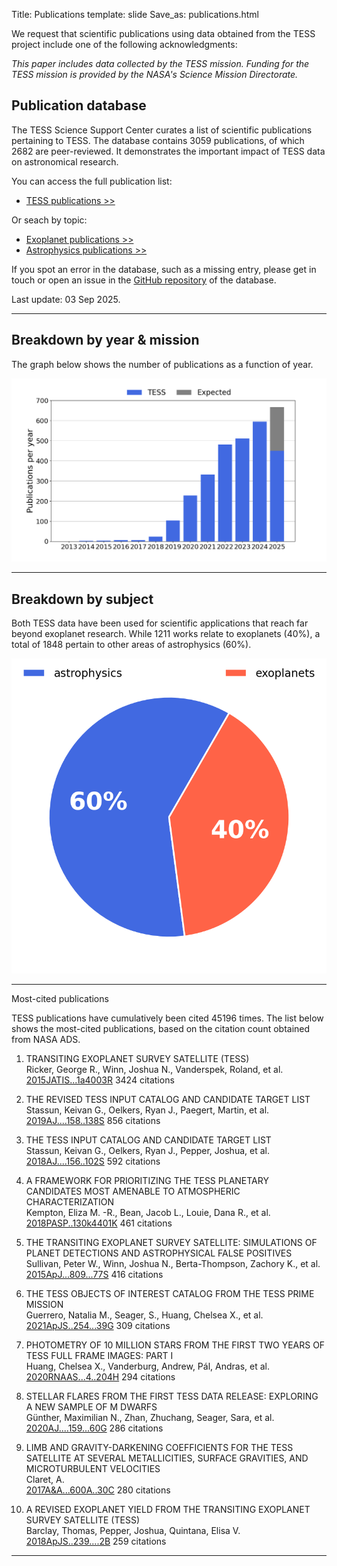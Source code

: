 Title: Publications
template: slide
Save_as: publications.html

We request that scientific publications using data obtained from the TESS project include one of the following acknowledgments:

*This paper includes data collected by the TESS mission. Funding for
the TESS mission is provided by the NASA's Science Mission Directorate.*

<h2>Publication database</h2>

The TESS Science Support Center curates a list of scientific publications
pertaining to TESS.
The database contains 3059 publications,
of which 2682 are peer-reviewed.
It demonstrates the important impact of TESS data
on astronomical research.

You can access the full publication list:

 * [TESS publications >>](tpub.html)

Or seach by topic:

 * [Exoplanet publications >>](tpub-exoplanets.html)
 * [Astrophysics publications >>](tpub-astrophysics.html)

If you spot an error in the database, such as a missing entry,
please get in touch or open an issue in the <a href="https://github.com/tessgi/tpub">GitHub repository</a> of the database.

Last update: 03 Sep 2025.

<hr/>

<h2>Breakdown by year & mission</h2>

The graph below shows the number of publications as a function
of year.

![Publication rate by year](images/statistics/publications_barchart.png)

<hr/>

<h2>Breakdown by subject</h2>

Both TESS data have been used for scientific applications
that reach far beyond exoplanet research.
While 1211 works relate to exoplanets
(40%),
a total of 1848
pertain to other areas of astrophysics
(60%).


![Publications by subject](images/statistics/publications_piechart.png)

<hr/>

</h2>Most-cited publications</h2>

TESS publications have cumulatively been cited
45196 times.
The list below shows the most-cited publications,
based on the citation count obtained from NASA ADS.


1. TRANSITING EXOPLANET SURVEY SATELLITE (TESS)  
Ricker, George R., Winn, Joshua N., Vanderspek, Roland, et al.    
[2015JATIS...1a4003R](http://adsabs.harvard.edu/abs/2015JATIS...1a4003R)
<span class="badge">3424 citations</span>

2. THE REVISED TESS INPUT CATALOG AND CANDIDATE TARGET LIST  
Stassun, Keivan G., Oelkers, Ryan J., Paegert, Martin, et al.    
[2019AJ....158..138S](http://adsabs.harvard.edu/abs/2019AJ....158..138S)
<span class="badge">856 citations</span>

3. THE TESS INPUT CATALOG AND CANDIDATE TARGET LIST  
Stassun, Keivan G., Oelkers, Ryan J., Pepper, Joshua, et al.    
[2018AJ....156..102S](http://adsabs.harvard.edu/abs/2018AJ....156..102S)
<span class="badge">592 citations</span>

4. A FRAMEWORK FOR PRIORITIZING THE TESS PLANETARY CANDIDATES MOST AMENABLE TO ATMOSPHERIC CHARACTERIZATION  
Kempton, Eliza M. -R., Bean, Jacob L., Louie, Dana R., et al.    
[2018PASP..130k4401K](http://adsabs.harvard.edu/abs/2018PASP..130k4401K)
<span class="badge">461 citations</span>

5. THE TRANSITING EXOPLANET SURVEY SATELLITE: SIMULATIONS OF PLANET DETECTIONS AND ASTROPHYSICAL FALSE POSITIVES  
Sullivan, Peter W., Winn, Joshua N., Berta-Thompson, Zachory K., et al.    
[2015ApJ...809...77S](http://adsabs.harvard.edu/abs/2015ApJ...809...77S)
<span class="badge">416 citations</span>

6. THE TESS OBJECTS OF INTEREST CATALOG FROM THE TESS PRIME MISSION  
Guerrero, Natalia M., Seager, S., Huang, Chelsea X., et al.    
[2021ApJS..254...39G](http://adsabs.harvard.edu/abs/2021ApJS..254...39G)
<span class="badge">309 citations</span>

7. PHOTOMETRY OF 10 MILLION STARS FROM THE FIRST TWO YEARS OF TESS FULL FRAME IMAGES: PART I  
Huang, Chelsea X., Vanderburg, Andrew, Pál, Andras, et al.    
[2020RNAAS...4..204H](http://adsabs.harvard.edu/abs/2020RNAAS...4..204H)
<span class="badge">294 citations</span>

8. STELLAR FLARES FROM THE FIRST TESS DATA RELEASE: EXPLORING A NEW SAMPLE OF M DWARFS  
Günther, Maximilian N., Zhan, Zhuchang, Seager, Sara, et al.    
[2020AJ....159...60G](http://adsabs.harvard.edu/abs/2020AJ....159...60G)
<span class="badge">286 citations</span>

9. LIMB AND GRAVITY-DARKENING COEFFICIENTS FOR THE TESS SATELLITE AT SEVERAL METALLICITIES, SURFACE GRAVITIES, AND MICROTURBULENT VELOCITIES  
Claret, A.    
[2017A&A...600A..30C](http://adsabs.harvard.edu/abs/2017A&A...600A..30C)
<span class="badge">280 citations</span>

10. A REVISED EXOPLANET YIELD FROM THE TRANSITING EXOPLANET SURVEY SATELLITE (TESS)  
Barclay, Thomas, Pepper, Joshua, Quintana, Elisa V.    
[2018ApJS..239....2B](http://adsabs.harvard.edu/abs/2018ApJS..239....2B)
<span class="badge">259 citations</span>
<hr/>

<!-- 
<h2>Most-read publications</h2>

The read count shown below is obtained from the ADS API
and indicates the number of times the article has been downloaded
within the last 90 days.

<hr/>

-->

<!-- ## Most-active authors

The entries in the publication database have been authored and co-authored
by a total of 9263 unique author names.
Here we list the most-active authors, defined as those with six or more first-author publications in our database.


 * Southworth, J (26 publications)

 * Sun, Q (13 publications)

 * Poro, A (12 publications)

 * Bouma, L (12 publications)

 * Gan, T (11 publications)

 * Maciejewski, G (11 publications)

 * Lee, J (11 publications)

 * Kostov, V (11 publications)

 * Zasche, P (10 publications)

 * Kunimoto, M (10 publications)

 * Kahraman Alicavus, F (10 publications)

 * Balona, L (10 publications)

 * Koen, C (9 publications)

 * Howard, W (9 publications)

 * Savanov, I (8 publications)

 * Naze, Y (8 publications)

 * Ilin, E (8 publications)

 * Doyle, L (8 publications)

 * Lillo-Box, J (7 publications)

 * Bowman, D (7 publications)

 * Bruch, A (7 publications)

 * Joshi, A (7 publications)

 * Schaefer, B (7 publications)

 * Feinstein, A (7 publications)

 * Jayaraman, R (7 publications)

 * Cloutier, R (7 publications)

 * Kalman, S (7 publications)

 * Jayasinghe, T (7 publications)

 * Damasso, M (7 publications)

 * Borkovits, T (7 publications)

 * Kanodia, S (7 publications)

 * Gaidos, E (7 publications)

 * Ramsay, G (6 publications)

 * Frasca, A (6 publications)

 * Ulas, B (6 publications)

 * Stassun, K (6 publications)

 * Ding, X (6 publications)

 * Bryant, E (6 publications)

 * Vach, S (6 publications)

 * Zhou, A (6 publications)

 * Wong, I (6 publications)

 * Bognar, Z (6 publications)

 * Uzundag, M (6 publications)

 * Knudstrup, E (6 publications)

 * Zhang, B (6 publications)

 * Mugrauer, M (6 publications)

 * Garai, Z (6 publications)

 * Murphy, S (6 publications)

 * Kato, T (6 publications)

 * Nardiello, D (6 publications)

 * Cakirli, O (6 publications)

 * Kovalev, M (6 publications)

 * Powell, B (6 publications)

 * Maxted, P (6 publications)

 * Yang, Y (6 publications)

 * Littlefield, C (6 publications)

 * Yildirim, M (6 publications)

 * Gill, S (6 publications)

 * Shi, X (6 publications)

 * Saha, S (6 publications)
-->